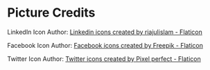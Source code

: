 # Picture Credits

LinkedIn Icon Author:
<a href="https://www.flaticon.com/free-icons/linkedin" title="linkedin
icons">Linkedin icons created by riajulislam - Flaticon</a>

Facebook Icon Author:
<a href="https://www.flaticon.com/free-icons/facebook" title="facebook
icons">Facebook icons created by Freepik - Flaticon</a>

Twitter Icon Author:
<a href="https://www.flaticon.com/free-icons/twitter" title="twitter
icons">Twitter icons created by Pixel perfect - Flaticon</a>
